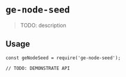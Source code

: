 # `ge-node-seed`

> TODO: description

## Usage

```
const geNodeSeed = require('ge-node-seed');

// TODO: DEMONSTRATE API
```
